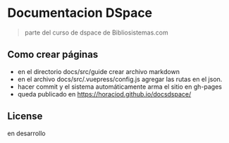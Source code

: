 # Documentacion DSpace
> parte del curso de dspace de Bibliosistemas.com

## Como crear páginas 

- en el directorio docs/src/guide crear archivo markdown  
- en el archivo docs/src/.vuepress/config.js agregar las rutas en el json. 
- hacer commit y el sistema automáticamente arma el sitio en gh-pages 
- queda publicado en  https://horaciod.github.io/docsdspace/


## License

en desarrollo